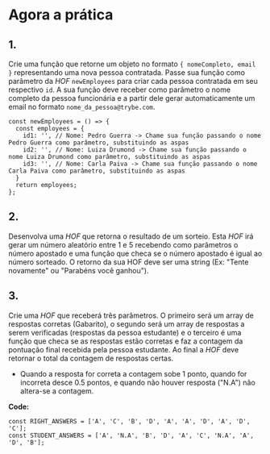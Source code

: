 # Agora a prática

## 1.
Crie uma função que retorne um objeto no formato `{ nomeCompleto, email }` representando uma nova pessoa contratada. Passe sua função como parâmetro da _HOF_ `newEmployees` para criar cada pessoa contratada em seu respectivo `id`. A sua função deve receber como parâmetro o nome completo da pessoa funcionária e a partir dele gerar automaticamente um email no formato `nome_da_pessoa@trybe.com`.

    const newEmployees = () => {
      const employees = {
        id1: '', // Nome: Pedro Guerra -> Chame sua função passando o nome Pedro Guerra como parâmetro, substituindo as aspas
        id2: '', // Nome: Luiza Drumond -> Chame sua função passando o nome Luiza Drumond como parâmetro, substituindo as aspas
        id3: '', // Nome: Carla Paiva -> Chame sua função passando o nome Carla Paiva como parâmetro, substituindo as aspas
      }
      return employees;
    };

## 2.
Desenvolva uma _HOF_ que retorna o resultado de um sorteio. Esta _HOF_ irá gerar um número aleatório entre 1 e 5 recebendo como parâmetros o número apostado e uma função que checa se o número apostado é igual ao número sorteado. O retorno da sua HOF deve ser uma string (Ex: "Tente novamente" ou "Parabéns você ganhou").

## 3.
Crie uma _HOF_ que receberá três parâmetros. O primeiro será um array de respostas corretas (Gabarito), o segundo será um array de respostas a serem verificadas (respostas da pessoa estudante) e o terceiro é uma função que checa se as respostas estão corretas e faz a contagem da pontuação final recebida pela pessoa estudante. Ao final a _HOF_ deve retornar o total da contagem de respostas certas.

*   Quando a resposta for correta a contagem sobe 1 ponto, quando for incorreta desce 0.5 pontos, e quando não houver resposta ("N.A") não altera-se a contagem.

**Code:**

    const RIGHT_ANSWERS = ['A', 'C', 'B', 'D', 'A', 'A', 'D', 'A', 'D', 'C'];
    const STUDENT_ANSWERS = ['A', 'N.A', 'B', 'D', 'A', 'C', 'N.A', 'A', 'D', 'B'];